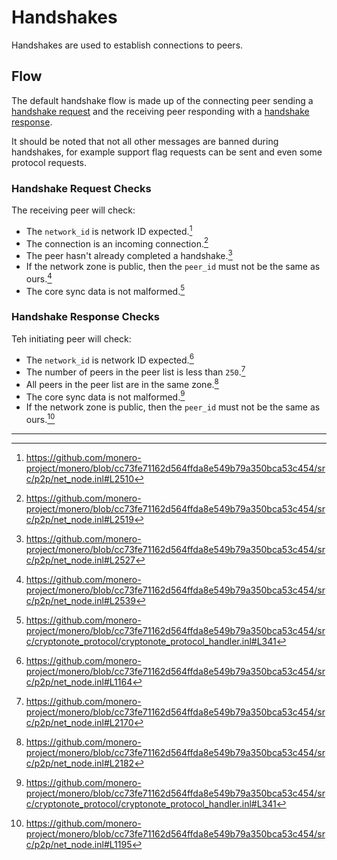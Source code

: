 # Handshakes

Handshakes are used to establish connections to peers.

## Flow

The default handshake flow is made up of the connecting peer sending a [handshake request](../levin/admin.md#handshake-request) and the
receiving peer responding with a [handshake response](../levin/admin.md#handshake-response).

It should be noted that not all other messages are banned during handshakes, for example support flag requests can be sent and even some protocol
requests.

### Handshake Request Checks

The receiving peer will check:

- The `network_id` is network ID expected.[^network-id]
- The connection is an incoming connection.[^req-incoming-only]
- The peer hasn't already completed a handshake.[^double-handshake]
- If the network zone is public, then the `peer_id` must not be the same as ours.[^same-peer-id]
- The core sync data is not malformed.[^core-sync-data-checks]

### Handshake Response Checks

Teh initiating peer will check:

- The `network_id` is network ID expected.[^res-network-id]
- The number of peers in the peer list is less than `250`.[^max-peer-list-res]
- All peers in the peer list are in the same zone.[^peers-all-in-same-zone]
- The core sync data is not malformed.[^core-sync-data-checks]
- If the network zone is public, then the `peer_id` must not be the same as ours.[^same-peer-id-res]

---

[^network-id]: <https://github.com/monero-project/monero/blob/cc73fe71162d564ffda8e549b79a350bca53c454/src/p2p/net_node.inl#L2510>

[^req-incoming-only]: <https://github.com/monero-project/monero/blob/cc73fe71162d564ffda8e549b79a350bca53c454/src/p2p/net_node.inl#L2519>

[^double-handshake]: <https://github.com/monero-project/monero/blob/cc73fe71162d564ffda8e549b79a350bca53c454/src/p2p/net_node.inl#L2527>

[^same-peer-id]: <https://github.com/monero-project/monero/blob/cc73fe71162d564ffda8e549b79a350bca53c454/src/p2p/net_node.inl#L2539>

[^core-sync-data-checks]: <https://github.com/monero-project/monero/blob/cc73fe71162d564ffda8e549b79a350bca53c454/src/cryptonote_protocol/cryptonote_protocol_handler.inl#L341>

[^res-network-id]: <https://github.com/monero-project/monero/blob/cc73fe71162d564ffda8e549b79a350bca53c454/src/p2p/net_node.inl#L1164>

[^max-peer-list-res]: <https://github.com/monero-project/monero/blob/cc73fe71162d564ffda8e549b79a350bca53c454/src/p2p/net_node.inl#L2170>

[^peers-all-in-same-zone]: <https://github.com/monero-project/monero/blob/cc73fe71162d564ffda8e549b79a350bca53c454/src/p2p/net_node.inl#L2182>

[^same-peer-id-res]: <https://github.com/monero-project/monero/blob/cc73fe71162d564ffda8e549b79a350bca53c454/src/p2p/net_node.inl#L1195>
